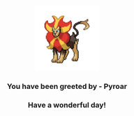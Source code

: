 <p align="center">
    <img src="https://raw.githubusercontent.com/PokeAPI/sprites/master/sprites/pokemon/668.png" width="150" height="150">
</p>
<h3 align="center">You have been greeted by - <b>Pyroar</b></h3>
<h3 align="center">Have a wonderful day!</h3>
